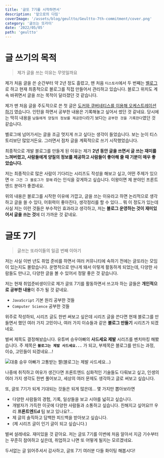 ```yaml
---
title: '글또 7기를 시작하면서'
description: '앞으로의 다짐'
coverImage: '/assets/blog/geultto/Geultto-7th-commitment/cover.png'
category: '글쓰는 또라이'
date: '2022/05/05'
path: 'geultto'
---
```


# 글 쓰기의 목적

> 제가 글을 쓰는 이유는 무엇일까요

제가 처음 글을 쓴 순간부터 약 2년 정도 흘렀고, 맨 처음 `티스토리`에서 두 번째는 [벨로그](https://velog.io/@junghyeonsu)로 하고 현재 최종적으로 블로그를 직접 만들어서 관리하고 있습니다. 블로그 위치도 계속 바뀌면서 글을 쓰는 목적이 달라졌던 것 같습니다.

제가 맨 처음 글을 주도적으로 쓴 첫 글은 [도커와 쿠버네티스를 이용해 오케스트레이션 하기](https://junghyeonsu.tistory.com/6) 였습니다. 인턴을 하면서 공부한 내용은 기록해놓고 싶어서 썼던 것 같네요. 당시에는 딱히 내용을 `남들에게 양질의 정보를 제공한다`라기 보다는 `공부한 것을 기록한다`였던 것 같습니다.

벨로그에 넘어가서는 글을 조금 멋지게 쓰고 싶다는 생각이 들었습니다. 보는 눈이 티스토리보단 많았거든요. 그러면서 점차 글을 계획적으로 쓰기 시작했었습니다.

최종적으로 개발 블로그를 만들게 된 이유는 제가 **2년 동안 글을 쓰면서 글 쓰는 재미를 느껴버렸고, 사람들에게 양질의 정보를 제공하고 사람들이 좋아해 줄 때 기분이 매우 좋았습니다.**

저는 최종적으로 많은 사람이 기다리는 시리즈도 작성을 해보고 싶고, 어떤 주제가 있으면 `아 그건 그 블로그가 잘해` 라는 인식을 갖게하고 싶습니다. 이왕이면 제 분야인 프론트엔드 분야가 좋겠네요.

위의 내용은 블로그를 시작한 이유에 가깝고, 글을 쓰는 이유라고 하면 논리적으로 생각하고 글을 쓸 수 있다, 어휘력이 좋아진다, 생각정리를 할 수 있다... 뭐 이 정도가 있는데 사실 저는 이런 것들은 부수적인 효과라고 생각하고, 저는 **블로그 운영하는 것이 재미있어서 글을 쓰는 것**에 더 가까운 것 같네요.

# 글또 7기

> 글쓰는 또라이들의 일곱 번째 이아기

저는 사실 이번 년도 취업 준비를 하면서 여러 커뮤니티에 속하기 전에는 글또라는 모임이 있는지도 몰랐습니다. 운명적으로 만나게 돼서 이렇게 활동하게 되었는데, 다양한 사람들도 만나고, 다양한 글을 볼 수 있어서 정말 좋은 것 같습니다.

저는 현재 취업준비생이므로 제가 글또 7기를 활동하면서 쓰고자 하는 글들은 **개인적으로 공부한 내용**이 주가 될 것 같네요.

- `JavaScript` 기본 원리 공부한 것들
- `Computer Science` 공부한 것들

위주로 작성하되, 시리즈 글도 한번 써보고 싶은데 시리즈 글을 쓴다면 현재 블로그를 만들면서 했던 여러 가지 고민이나, 여러 가지 이슈들과 같은 **블로그 만들기** 시리즈가 되겠네요.

벌써 제목도 결정해놨습니다. 유튜버 승우아빠의 **사드세요 제발** 시리즈를 벤치마킹 해봤습니다. 주 제목은 **`블로그는 제발 사드세요...`** 가 되고, 부제목은 블로그를 만드는 과정, 이슈, 고민들이 되겠네요...!

![대충 승우 아빠가 고통받는 짤(블로그는 제발 사드세요...)](/assets/blog/geultto/Geultto-7th-commitment/1.png)

나중에 취직하고 여유가 생긴다면 프론트엔드 심화적인 기술들도 다뤄보고 싶고, 인생의 여러 가지 생각도 한번 풀어보고, 세상의 여러 문제도 생각하고 글로 써보고 싶습니다.

또, 글또 7기가 되게 기대되는 것들은 되게 많은데... 몇 가지만 뽑아보라면

- 다양한 사람들의 경험, 기록, 일상들을 보고 시야를 넓히고 싶습니다.
- 개발자가 가득한 이곳에 다양한 사람들과 소통하고 싶습니다. 친해지고 싶어요!!! 우리 **프론트엔드d** 팀 보고 있나요?...
- 제 글의 솔직하고 담백한 피드백을 받아보고 싶습니다.
- (제 시리즈 글이 인기 글이 되고 싶습니다.)

벌써 설레네요. 재미있을 것 같아요. 저는 글또 7기를 이번에 처음 알아서 지금 기수부터는 꾸준히 참여하고 싶은데, 취업하고 나면 또 어떻게 될지는 모르겠네요.

두서없는 글 읽어주셔서 감사하고, 글또 7기 여러분 다들 화이팅 해봅시다!
